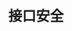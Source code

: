 
# 接口安全
<!-- 
你知道 如何设计一个安全的对外接口吗?
https://mp.weixin.qq.com/s/UM7WxjnxHsq4RZj3kUB9tg
API接口的安全设计验证：ticket，签名，时间戳 
https://mp.weixin.qq.com/s/vdeeypw5juuveY_NEtS1tA
-->
